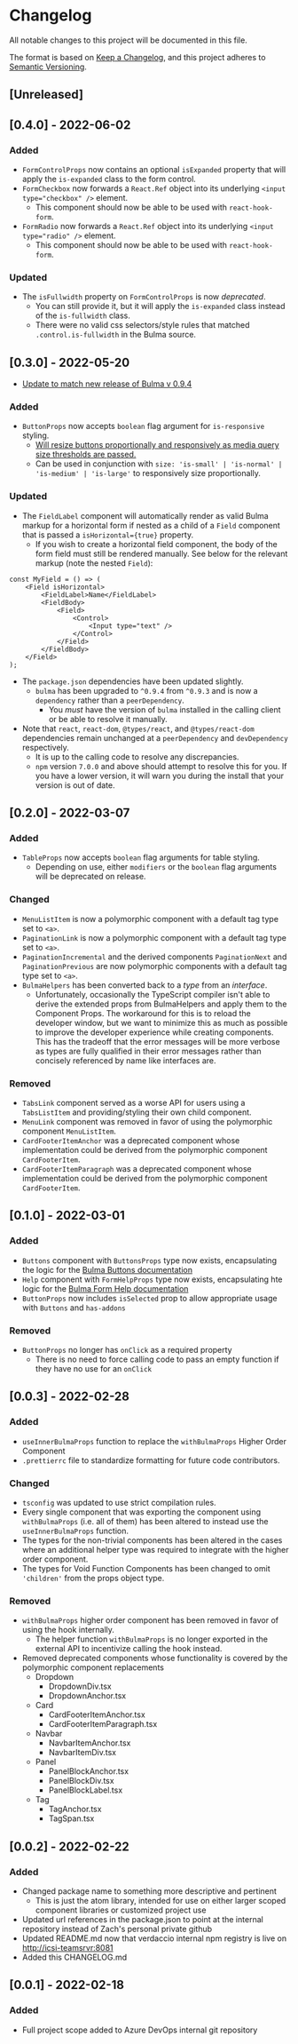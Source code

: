 # Changelog

All notable changes to this project will be documented in this file.

The format is based on [Keep a Changelog](https://keepachangelog.com/en/1.0.0/),
and this project adheres to [Semantic Versioning](https://semver.org/spec/v2.0.0.html).

## [Unreleased]

## [0.4.0] - 2022-06-02

### Added

-   `FormControlProps` now contains an optional `isExpanded` property that will apply the `is-expanded` class to the form control.
-   `FormCheckbox` now forwards a `React.Ref` object into its underlying `<input type="checkbox" />` element.
    -   This component should now be able to be used with `react-hook-form`.
-   `FormRadio` now forwards a `React.Ref` object into its underlying `<input type="radio" />` element.
    -   This component should now be able to be used with `react-hook-form`.

### Updated

-   The `isFullwidth` property on `FormControlProps` is now _deprecated_.
    -   You can still provide it, but it will apply the `is-expanded` class instead of the `is-fullwidth` class.
    -   There were no valid css selectors/style rules that matched `.control.is-fullwidth` in the Bulma source.

## [0.3.0] - 2022-05-20

-   [Update to match new release of Bulma v 0.9.4](https://github.com/jgthms/bulma/blob/master/CHANGELOG.md)

### Added

-   `ButtonProps` now accepts `boolean` flag argument for `is-responsive` styling.
    -   [Will resize buttons proportionally and responsively as media query size thresholds are passed.](https://bulma.io/documentation/elements/button/#responsive-sizes)
    -   Can be used in conjunction with `size: 'is-small' | 'is-normal' | 'is-medium' | 'is-large'` to responsively size proportionally.

### Updated

-   The `FieldLabel` component will automatically render as valid Bulma markup for a horizontal form if nested as a child of a `Field` component that is passed a `isHorizontal={true}` property.
    -   If you wish to create a horizontal field component, the body of the form field must still be rendered manually. See below for the relevant markup (note the nested `Field`):

```tsx
const MyField = () => (
    <Field isHorizontal>
        <FieldLabel>Name</FieldLabel>
        <FieldBody>
            <Field>
                <Control>
                    <Input type="text" />
                </Control>
            </Field>
        </FieldBody>
    </Field>
);
```

-   The `package.json` dependencies have been updated slightly.
    -   `bulma` has been upgraded to `^0.9.4` from `^0.9.3` and is now a `dependency` rather than a `peerDependency`.
        -   You _must_ have the version of `bulma` installed in the calling client or be able to resolve it manually.
-   Note that `react`, `react-dom`, `@types/react`, and `@types/react-dom` dependencies remain unchanged at a `peerDependency` and `devDependency` respectively.
    -   It is up to the calling code to resolve any discrepancies.
    -   `npm` version `7.0.0` and above should attempt to resolve this for you. If you have a lower version, it will warn you during the install that your version is out of date.

## [0.2.0] - 2022-03-07

### Added

-   `TableProps` now accepts `boolean` flag arguments for table styling.
    -   Depending on use, either `modifiers` or the `boolean` flag arguments will be deprecated on release.

### Changed

-   `MenuListItem` is now a polymorphic component with a default tag type set to `<a>`.
-   `PaginationLink` is now a polymorphic component with a default tag type set to `<a>`.
-   `PaginationIncremental` and the derived components `PaginationNext` and `PaginationPrevious` are now polymorphic components with a default tag type set to `<a>`.
-   `BulmaHelpers` has been converted back to a _type_ from an _interface_.
    -   Unfortunately, occasionally the TypeScript compiler isn't able to derive the extended props from BulmaHelpers and apply them to the Component Props. The workaround for this is to reload the developer window, but
        we want to minimize this as much as possible to improve the developer experience while creating components. This has the tradeoff that the error messages will be more verbose as types are fully qualified in their error
        messages rather than concisely referenced by name like interfaces are.

### Removed

-   `TabsLink` component served as a worse API for users using a `TabsListItem` and providing/styling their own child component.
-   `MenuLink` component was removed in favor of using the polymorphic component `MenuListItem`.
-   `CardFooterItemAnchor` was a deprecated component whose implementation could be derived from the polymorphic component `CardFooterItem`.
-   `CardFooterItemParagraph` was a deprecated component whose implementation could be derived from the polymorphic component `CardFooterItem`.

## [0.1.0] - 2022-03-01

### Added

-   `Buttons` component with `ButtonsProps` type now exists, encapsulating the logic for the [Bulma Buttons documentation](https://bulma.io/documentation/elements/button/#list-of-buttons)
-   `Help` component with `FormHelpProps` type now exists, encapsulating hte logic for the [Bulma Form Help documentation](https://bulma.io/documentation/form/general/#complete-form-example)
-   `ButtonProps` now includes `isSelected` prop to allow appropriate usage with `Buttons` and `has-addons`

### Removed

-   `ButtonProps` no longer has `onClick` as a required property
    -   There is no need to force calling code to pass an empty function if they have no use for an `onClick`

## [0.0.3] - 2022-02-28

### Added

-   `useInnerBulmaProps` function to replace the `withBulmaProps` Higher Order Component
-   `.prettierrc` file to standardize formatting for future code contributors.

### Changed

-   `tsconfig` was updated to use strict compilation rules.
-   Every single component that was exporting the component using `withBulmaProps` (i.e. all of them) has been altered to instead use the `useInnerBulmaProps` function.
-   The types for the non-trivial components has been altered in the cases where an additional helper type was required to integrate with the higher order component.
-   The types for Void Function Components has been changed to omit `'children'` from the props object type.

### Removed

-   `withBulmaProps` higher order component has been removed in favor of using the hook internally.
    -   The helper function `withBulmaProps` is no longer exported in the external API to incentivize calling the hook instead.
-   Removed deprecated components whose functionality is covered by the polymorphic component replacements
    -   Dropdown
        -   DropdownDiv.tsx
        -   DropdownAnchor.tsx
    -   Card
        -   CardFooterItemAnchor.tsx
        -   CardFooterItemParagraph.tsx
    -   Navbar
        -   NavbarItemAnchor.tsx
        -   NavbarItemDiv.tsx
    -   Panel
        -   PanelBlockAnchor.tsx
        -   PanelBlockDiv.tsx
        -   PanelBlockLabel.tsx
    -   Tag
        -   TagAnchor.tsx
        -   TagSpan.tsx

## [0.0.2] - 2022-02-22

### Added

-   Changed package name to something more descriptive and pertinent
    -   This is just the atom library, intended for use on either larger scoped component libraries or customized project use
-   Updated url references in the package.json to point at the internal repository instead of Zach's personal private github
-   Updated README.md now that verdaccio internal npm registry is live on [http://icsi-teamsrvr:8081](http://icsi-teamsrvr:8081)
-   Added this CHANGELOG.md

## [0.0.1] - 2022-02-18

### Added

-   Full project scope added to Azure DevOps internal git repository
